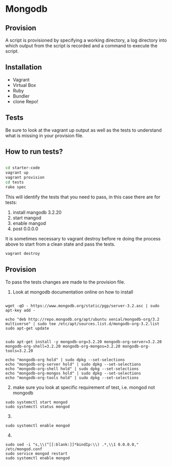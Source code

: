 # Mongodb

## Provision

A script is provisioned by specifying a working directory, a log directory into which output from the script is recorded and a command to execute the script.

## Installation
- Vagrant
- Virtual Box
- Ruby
- Bundler
- clone Repo!

## Tests

Be sure to look at the vagrant up output as well as the tests to understand what is missing in your provision file.

## How to run tests?
```bash

cd starter-code
vagrant up
vagrant provision
cd tests
rake spec
```

This will identify the tests that you need to pass, in this case there are for tests:
1. install mangodb 3.2.20
2. start mangod
3. enable mangod
4. post 0.0.0.0


It is sometimes necessary to vagrant destroy before re doing the process above to start from a clean state and pass the tests.

```bash
vagrant destroy
```

## Provision

To pass the tests changes are made to the provision file.

1. Look at mongodb documentation online on how to install

```shell

wget -qO - https://www.mongodb.org/static/pgp/server-3.2.asc | sudo apt-key add -

echo "deb http://repo.mongodb.org/apt/ubuntu xenial/mongodb-org/3.2 multiverse" | sudo tee /etc/apt/sources.list.d/mongodb-org-3.2.list
sudo apt-get update


sudo apt-get install -y mongodb-org=3.2.20 mongodb-org-server=3.2.20 mongodb-org-shell=3.2.20 mongodb-org-mongos=3.2.20 mongodb-org-tools=3.2.20

echo "mongodb-org hold" | sudo dpkg --set-selections
echo "mongodb-org-server hold" | sudo dpkg --set-selections
echo "mongodb-org-shell hold" | sudo dpkg --set-selections
echo "mongodb-org-mongos hold" | sudo dpkg --set-selections
echo "mongodb-org-tools hold" | sudo dpkg --set-selections

```

2. make sure you look at specific requirement of test, i.e. mongod not mongodb
```shell
sudo systemctl start mongod
sudo systemctl status mongod
```

3.

```shell
sudo systemctl enable mongod
```


4.

```shell
sudo sed -i "s,\\(^[[:blank:]]*bindIp:\\) .*,\\1 0.0.0.0," /etc/mongod.conf
sudo service mongod restart
sudo systemctl enable mongod
```
